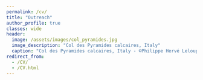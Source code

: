```yaml
---
permalink: /cv/
title: "Outreach"
author_profile: true
classes: wide
header:
  image: /assets/images/col_pyramides.jpg
  image_description: "Col des Pyramides calcaires, Italy"
  caption: "Col des Pyramides calcaires, Italy - ©Philippe Hervé Leloup"
redirect_from: 
  - /CV/
  - /CV.html
---
```


